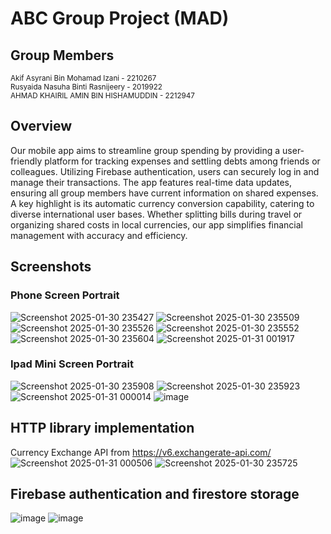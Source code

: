 # ABC Group Project (MAD)

## Group Members
<small>Akif Asyrani Bin Mohamad Izani - 2210267</small><br/>
<small>Rusyaida Nasuha Binti Rasnijeery - 2019922</small><br/>
<small>AHMAD KHAIRIL AMIN BIN HISHAMUDDIN - 2212947</small>

## Overview
Our mobile app aims to streamline group spending by providing a user-friendly platform for tracking expenses and settling debts among friends or colleagues. Utilizing Firebase authentication, users can securely log in and manage their transactions. The app features real-time data updates, ensuring all group members have current information on shared expenses. A key highlight is its automatic currency conversion capability, catering to diverse international user bases. Whether splitting bills during travel or organizing shared costs in local currencies, our app simplifies financial management with accuracy and efficiency.

## Screenshots
### Phone Screen Portrait
![Screenshot 2025-01-30 235427](https://github.com/user-attachments/assets/e8d60560-dcc6-47b4-8f62-1a354e0cf2a6)
![Screenshot 2025-01-30 235509](https://github.com/user-attachments/assets/02b12bcb-84b3-4585-b378-9c13cfe36888)
![Screenshot 2025-01-30 235526](https://github.com/user-attachments/assets/5bb41362-3767-4a5f-866c-d36afc3d8c34)
![Screenshot 2025-01-30 235552](https://github.com/user-attachments/assets/9b6a8baa-ca0c-4c36-9e1e-cb03e2331b1d)
![Screenshot 2025-01-30 235604](https://github.com/user-attachments/assets/28052b7a-995c-47e1-a31b-673312b68f5c)
![Screenshot 2025-01-31 001917](https://github.com/user-attachments/assets/18ad11da-7872-41eb-9ffe-22fc3d3dff5a)

### Ipad Mini Screen Portrait
![Screenshot 2025-01-30 235908](https://github.com/user-attachments/assets/45af65eb-5eca-469b-81a3-ec3db39dbcdc)
![Screenshot 2025-01-30 235923](https://github.com/user-attachments/assets/f2fd11e6-ac85-49e9-8861-6286a860fdcb)
![Screenshot 2025-01-31 000014](https://github.com/user-attachments/assets/32a868b6-63c1-43d4-b1b5-7546eee31a59)
![image](https://github.com/user-attachments/assets/c3d8c366-316c-4ebe-a758-a7bfc9c87b50)

## HTTP library implementation
Currency Exchange API from https://v6.exchangerate-api.com/
![Screenshot 2025-01-31 000506](https://github.com/user-attachments/assets/6785e723-ddf5-4389-bca1-bfaba26e4317)
![Screenshot 2025-01-30 235725](https://github.com/user-attachments/assets/186c1e6e-9ebb-498e-83c3-5d19dec38e5c)

## Firebase authentication and firestore storage
![image](https://github.com/user-attachments/assets/0dbd2ad9-e5e8-44d9-bd83-678d09cbb61f)
![image](https://github.com/user-attachments/assets/66ce8b1f-264d-4f67-be86-ca7b6c73f70f)





